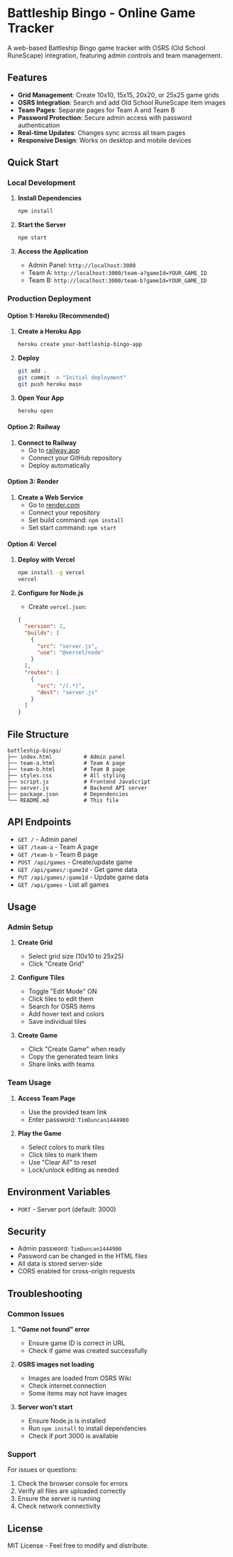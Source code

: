 # Battleship Bingo - Online Game Tracker

A web-based Battleship Bingo game tracker with OSRS (Old School RuneScape) integration, featuring admin controls and team management.

## Features

- **Grid Management**: Create 10x10, 15x15, 20x20, or 25x25 game grids
- **OSRS Integration**: Search and add Old School RuneScape item images
- **Team Pages**: Separate pages for Team A and Team B
- **Password Protection**: Secure admin access with password authentication
- **Real-time Updates**: Changes sync across all team pages
- **Responsive Design**: Works on desktop and mobile devices

## Quick Start

### Local Development

1. **Install Dependencies**
   ```bash
   npm install
   ```

2. **Start the Server**
   ```bash
   npm start
   ```

3. **Access the Application**
   - Admin Panel: `http://localhost:3000`
   - Team A: `http://localhost:3000/team-a?gameId=YOUR_GAME_ID`
   - Team B: `http://localhost:3000/team-b?gameId=YOUR_GAME_ID`

### Production Deployment

#### Option 1: Heroku (Recommended)

1. **Create a Heroku App**
   ```bash
   heroku create your-battleship-bingo-app
   ```

2. **Deploy**
   ```bash
   git add .
   git commit -m "Initial deployment"
   git push heroku main
   ```

3. **Open Your App**
   ```bash
   heroku open
   ```

#### Option 2: Railway

1. **Connect to Railway**
   - Go to [railway.app](https://railway.app)
   - Connect your GitHub repository
   - Deploy automatically

#### Option 3: Render

1. **Create a Web Service**
   - Go to [render.com](https://render.com)
   - Connect your repository
   - Set build command: `npm install`
   - Set start command: `npm start`

#### Option 4: Vercel

1. **Deploy with Vercel**
   ```bash
   npm install -g vercel
   vercel
   ```

2. **Configure for Node.js**
   - Create `vercel.json`:
   ```json
   {
     "version": 2,
     "builds": [
       {
         "src": "server.js",
         "use": "@vercel/node"
       }
     ],
     "routes": [
       {
         "src": "/(.*)",
         "dest": "server.js"
       }
     ]
   }
   ```

## File Structure

```
battleship-bingo/
├── index.html          # Admin panel
├── team-a.html         # Team A page
├── team-b.html         # Team B page
├── styles.css          # All styling
├── script.js           # Frontend JavaScript
├── server.js           # Backend API server
├── package.json        # Dependencies
└── README.md           # This file
```

## API Endpoints

- `GET /` - Admin panel
- `GET /team-a` - Team A page
- `GET /team-b` - Team B page
- `POST /api/games` - Create/update game
- `GET /api/games/:gameId` - Get game data
- `PUT /api/games/:gameId` - Update game data
- `GET /api/games` - List all games

## Usage

### Admin Setup

1. **Create Grid**
   - Select grid size (10x10 to 25x25)
   - Click "Create Grid"

2. **Configure Tiles**
   - Toggle "Edit Mode" ON
   - Click tiles to edit them
   - Search for OSRS items
   - Add hover text and colors
   - Save individual tiles

3. **Create Game**
   - Click "Create Game" when ready
   - Copy the generated team links
   - Share links with teams

### Team Usage

1. **Access Team Page**
   - Use the provided team link
   - Enter password: `TimDuncan1444900`

2. **Play the Game**
   - Select colors to mark tiles
   - Click tiles to mark them
   - Use "Clear All" to reset
   - Lock/unlock editing as needed

## Environment Variables

- `PORT` - Server port (default: 3000)

## Security

- Admin password: `TimDuncan1444900`
- Password can be changed in the HTML files
- All data is stored server-side
- CORS enabled for cross-origin requests

## Troubleshooting

### Common Issues

1. **"Game not found" error**
   - Ensure game ID is correct in URL
   - Check if game was created successfully

2. **OSRS images not loading**
   - Images are loaded from OSRS Wiki
   - Check internet connection
   - Some items may not have images

3. **Server won't start**
   - Ensure Node.js is installed
   - Run `npm install` to install dependencies
   - Check if port 3000 is available

### Support

For issues or questions:
1. Check the browser console for errors
2. Verify all files are uploaded correctly
3. Ensure the server is running
4. Check network connectivity

## License

MIT License - Feel free to modify and distribute.

